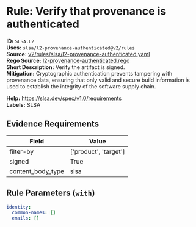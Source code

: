 # Rule: Verify that provenance is authenticated  
**ID:** `SLSA.L2`  
**Uses:** `slsa/l2-provenance-authenticated@v2/rules`  
**Source:** [v2/rules/slsa/l2-provenance-authenticated.yaml](https://github.com/scribe-public/sample-policies/v2/rules/slsa/l2-provenance-authenticated.yaml)  
**Rego Source:** [l2-provenance-authenticated.rego](https://github.com/scribe-public/sample-policies/v2/rules/slsa/l2-provenance-authenticated.rego)  
**Short Description:** Verify the artifact is signed.  
**Mitigation:** Cryptographic authentication prevents tampering with provenance data, ensuring that only valid and secure build information is used to establish the integrity of the software supply chain.
  
**Help:** https://slsa.dev/spec/v1.0/requirements  
**Labels:** SLSA  

## Evidence Requirements  
| Field | Value |
|-------|-------|
| filter-by | ['product', 'target'] |
| signed | True |
| content_body_type | slsa |

## Rule Parameters (`with`)  
```yaml
identity:
  common-names: []
  emails: []
```

